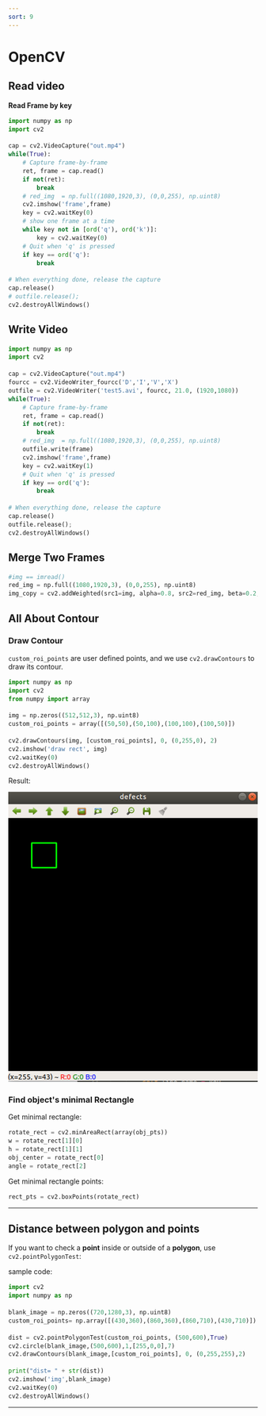 ```yaml
---
sort: 9
---
```


# OpenCV

## Read video

**Read Frame by key**

```python
import numpy as np
import cv2

cap = cv2.VideoCapture("out.mp4")
while(True):
    # Capture frame-by-frame
    ret, frame = cap.read()
    if not(ret):
    	break
	# red_img  = np.full((1080,1920,3), (0,0,255), np.uint8)
    cv2.imshow('frame',frame)
    key = cv2.waitKey(0)
    # show one frame at a time
    while key not in [ord('q'), ord('k')]:
        key = cv2.waitKey(0)
    # Quit when 'q' is pressed
    if key == ord('q'):
        break

# When everything done, release the capture
cap.release()
# outfile.release();
cv2.destroyAllWindows()
```

## Write Video

```python
import numpy as np
import cv2

cap = cv2.VideoCapture("out.mp4")
fourcc = cv2.VideoWriter_fourcc('D','I','V','X')
outfile = cv2.VideoWriter('test5.avi', fourcc, 21.0, (1920,1080))
while(True):
    # Capture frame-by-frame
    ret, frame = cap.read()
    if not(ret):
    	break
	# red_img  = np.full((1080,1920,3), (0,0,255), np.uint8)
    outfile.write(frame)
    cv2.imshow('frame',frame)
    key = cv2.waitKey(1)
    # Quit when 'q' is pressed
    if key == ord('q'):
        break

# When everything done, release the capture
cap.release()
outfile.release();
cv2.destroyAllWindows()
```

## Merge Two Frames

```python
#img == imread()
red_img = np.full((1080,1920,3), (0,0,255), np.uint8)
img_copy = cv2.addWeighted(src1=img, alpha=0.8, src2=red_img, beta=0.2, gamma=0)
```

## All About Contour

### Draw Contour

`custom_roi_points` are user defined points, and we use `cv2.drawContours` to draw its contour.

```python
import numpy as np
import cv2
from numpy import array

img = np.zeros((512,512,3), np.uint8)
custom_roi_points = array([(50,50),(50,100),(100,100),(100,50)])

cv2.drawContours(img, [custom_roi_points], 0, (0,255,0), 2)
cv2.imshow('draw rect', img)
cv2.waitKey(0)
cv2.destroyAllWindows()
```
Result:

![DrawRect](images/contour1.png)

### Find object's minimal Rectangle

Get minimal rectangle:
```python
rotate_rect = cv2.minAreaRect(array(obj_pts))
w = rotate_rect[1][0]
h = rotate_rect[1][1]
obj_center = rotate_rect[0]
angle = rotate_rect[2]
```
Get minimal rectangle points:
```python
rect_pts = cv2.boxPoints(rotate_rect)
```

---


## Distance between polygon and points 

If you want to check a **point** inside or outside of a **polygon**, use `cv2.pointPolygonTest`:

sample code:   
```python
import cv2
import numpy as np

blank_image = np.zeros((720,1280,3), np.uint8)
custom_roi_points= np.array([(430,360),(860,360),(860,710),(430,710)]) 

dist = cv2.pointPolygonTest(custom_roi_points, (500,600),True)
cv2.circle(blank_image,(500,600),1,[255,0,0],7)
cv2.drawContours(blank_image,[custom_roi_points], 0, (0,255,255),2)

print("dist= " + str(dist))
cv2.imshow('img',blank_image)
cv2.waitKey(0)
cv2.destroyAllWindows()
```
___
